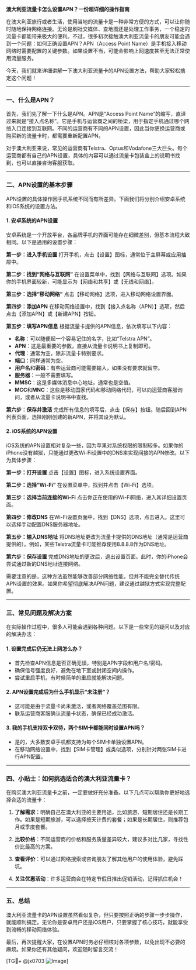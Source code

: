**澳大利亚流量卡怎么设置APN？一份超详细的操作指南**

在澳大利亚旅行或者生活，使用当地的流量卡是一种非常方便的方式，可以让你随时随地保持网络连接。无论是刷社交媒体、查地图还是处理工作事务，一个稳定的流量卡都能带来极大的便利。不过，很多初次接触澳大利亚流量卡的朋友可能会遇到一个问题：如何正确设置APN？APN（Access Point Name）是手机接入移动网络时需要配置的关键参数。如果设置不当，可能会影响上网速度甚至无法正常使用流量服务。

今天，我们就来详细讲解一下澳大利亚流量卡的APN设置方法，帮助大家轻松搞定这个问题！

---

### 一、什么是APN？

首先，我们先了解一下什么是APN。APN是“Access Point Name”的缩写，直译过来就是“接入点名称”。它是手机与运营商之间的桥梁，用于指定手机通过哪个网络入口连接到互联网。不同的运营商有不同的APN设置，因此当你更换运营商或购买新的流量卡时，都需要重新配置APN。

对于澳大利亚来说，常见的运营商有Telstra、Optus和Vodafone三大巨头。每个运营商都有自己的APN设置，具体的内容可以通过流量卡包装盒上的说明书找到，也可以直接咨询客服获取。

---

### 二、APN设置的基本步骤

APN设置的具体操作因手机系统不同而有所差异。下面我们将分别介绍安卓系统和iOS系统的设置方法。

#### 1. 安卓系统的APN设置

安卓系统是一个开放平台，各品牌手机的界面可能存在细微差别，但基本流程大致相同。以下是通用的设置步骤：

**第一步：进入手机设置**
打开手机，点击【设置】图标，通常位于主屏幕或应用抽屉中。

**第二步：找到“网络与互联网”**
在设置菜单中，找到【网络与互联网】选项。如果你的手机界面较新，可能显示为【网络和共享】或【无线和网络】。

**第三步：选择“移动网络”**
点击【移动网络】选项，进入移动网络设置界面。

**第四步：添加APN**
在移动网络设置中，找到【接入点名称（APN）】选项，然后点击【添加APN】或【新建APN】按钮。

**第五步：填写APN信息**
根据流量卡提供的APN信息，依次填写以下内容：
- **名称**：可以随便起一个容易记住的名字，比如“Telstra APN”。
- **APN**：这是最重要的参数，直接从流量卡说明书上复制即可。
- **代理**：通常为空，除非流量卡特别要求。
- **端口**：同样通常为空。
- **用户名**和**密码**：有些运营商可能需要输入，如果没有要求就留空。
- **服务器**：一般不需要填写。
- **MMSC**：这是多媒体消息中心地址，通常也是空值。
- **MCC**和**MNC**：这些是移动国家代码和移动网络代码，可以向运营商客服询问，或者从流量卡说明书中查找。

**第六步：保存并激活**
完成所有信息的填写后，点击【保存】按钮。随后回到APN列表页面，选择刚刚创建的新APN，并将其设为默认。

#### 2. iOS系统的APN设置

iOS系统的APN设置相对复杂一些，因为苹果对系统权限的限制较多。如果你的iPhone没有越狱，只能通过更改Wi-Fi设置中的DNS来实现间接的APN修改。以下为具体步骤：

**第一步：打开设置**
点击【设置】图标，进入系统设置界面。

**第二步：选择“Wi-Fi”**
在设置菜单中，找到并点击【Wi-Fi】选项。

**第三步：选择当前连接的Wi-Fi**
点击你正在使用的Wi-Fi网络，进入其详细设置页面。

**第四步：修改DNS**
在Wi-Fi设置页面中，找到【DNS】选项，点击进入。这里可以选择手动配置DNS服务器地址。

**第五步：输入DNS地址**
将DNS地址更改为流量卡提供的DNS地址（通常是运营商提供的）。例如，某些Telstra流量卡可能推荐使用8.8.8.8作为DNS地址。

**第六步：保存设置**
完成DNS地址的更改后，退出设置页面。此时，你的iPhone会尝试通过新的DNS地址连接网络。

需要注意的是，这种方法虽然能够改善部分网络性能，但并不能完全替代传统APN设置的效果。如果你希望彻底解决APN问题，建议通过越狱方式实现完整配置。

---

### 三、常见问题及解决方案

在实际操作过程中，很多人可能会遇到各种问题。以下是一些常见的疑问以及对应的解决办法：

#### 1. 设置完成后仍无法上网怎么办？
- 首先检查APN信息是否正确无误，特别是APN字段和用户名/密码。
- 确保信号强度良好，避免在地下室或封闭空间内操作。
- 尝试重启手机，有时候简单的重启就能解决问题。

#### 2. APN设置完成后为什么手机显示“未注册”？
- 这可能是由于流量卡尚未激活，或者网络覆盖范围有限。
- 联系运营商客服确认流量卡状态，确保已经成功激活。

#### 3. 我的手机支持双卡双待，两个SIM卡都能同时设置APN吗？
- 是的，大多数安卓手机都支持为每个SIM卡单独设置APN。
- 在移动网络设置中，找到【SIM卡管理】或类似选项，分别针对两张SIM卡进行APN配置。

---

### 四、小贴士：如何挑选适合的澳大利亚流量卡？

在购买澳大利亚流量卡之前，一定要做好充分准备。以下几点可以帮助你更好地选择合适的流量卡：

1. **了解需求**：明确自己在澳大利亚的主要用途，比如旅游、短期居住还是长期工作。如果是短期旅游，可以选择按天计费的套餐；如果是长期居住，则推荐包月或季度套餐。
   
2. **比较价格**：不同运营商的价格和服务质量差异较大，建议多对比几家，寻找性价比最高的方案。

3. **查看评价**：可以通过网络搜索或咨询朋友了解其他用户的使用体验，避免踩坑。

4. **关注优惠活动**：许多运营商会在特定节假日推出促销活动，记得抓住机会！

---

### 五、总结

澳大利亚流量卡的APN设置虽然看似复杂，但只要按照正确的步骤一步步操作，就能顺利搞定。无论你是安卓用户还是iOS用户，只要掌握了核心技巧，就能享受到流畅的移动网络体验。

最后，再次提醒大家，在设置APN时务必仔细核对各项参数，以免出现不必要的麻烦。如果你还有其他疑问，欢迎随时留言交流！

[TG💪+ @jx0703 ![Image](https://github.com/user-attachments/assets/dbca1d08-cadb-493c-b0ec-ad6f7a83f270)]